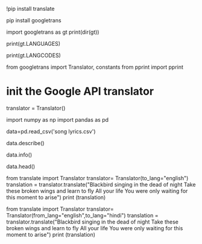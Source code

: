 !pip install translate

pip install googletrans

import googletrans as gt
print(dir(gt))

print(gt.LANGUAGES)

print(gt.LANGCODES)

from googletrans import Translator, constants
from pprint import pprint

# init the Google API translator
translator = Translator()

import numpy as np
import pandas as pd

data=pd.read_csv('song lyrics.csv')

data.describe()

data.info()

data.head()

from translate import Translator
translator= Translator(to_lang="english")
translation = translator.translate("Blackbird singing in the dead of night Take these broken wings and learn to fly All your life You were only waiting for this moment to arise")
print (translation)

from translate import Translator
translator= Translator(from_lang="english",to_lang="hindi")
translation = translator.translate("Blackbird singing in the dead of night Take these broken wings and learn to fly All your life You were only waiting for this moment to arise")
print (translation)
